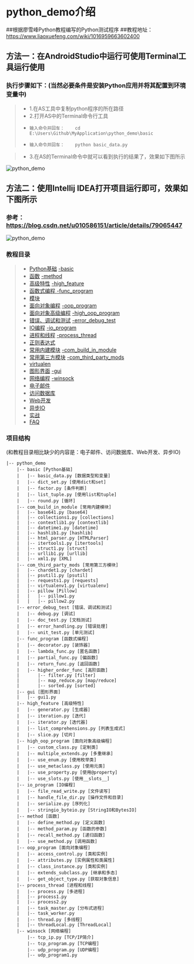 # python_demo介绍
##根据廖雪峰Python教程编写的Python测试程序
##教程地址：https://www.liaoxuefeng.com/wiki/1016959663602400
## 方法一：在AndroidStudio中运行可使用Terminal工具运行使用

### 执行步骤如下：(当然必要条件是安装Python应用并将其配置到环境变量中)
> * 1.在AS工具中复制python程序的所在路径
> * 2.打开AS中的Terminal命令行工具
> *     输入命令并回车：    cd E:\Users\Github\MyApplication\python_demo\basic
> *     输入命令并回车：    python basic_data.py

> * 3.在AS的Terminal命令中就可以看到执行的结果了，效果如下图所示

![python_demo](https://raw.github.com/yueyue10/MyApplication/master/doc/pic_python.png)

## 方法二：使用Intellij IDEA打开项目运行即可，效果如下图所示
### 参考：https://blog.csdn.net/u010586151/article/details/79065447
![python_demo](https://raw.github.com/yueyue10/MyApplication/master/python_project/python_demo/python_demo.png)

### 教程目录
> * [Python基础](https://www.liaoxuefeng.com/wiki/1016959663602400/1017063413904832) [-basic][1]
> * [函数](https://www.liaoxuefeng.com/wiki/1016959663602400/1017105145133280) [-method][2]
> * [高级特性](https://www.liaoxuefeng.com/wiki/1016959663602400/1017269809315232) [-high_feature][3]
> * [函数式编程 ](https://www.liaoxuefeng.com/wiki/1016959663602400/1017328525009056) [-func_program][4]
> * [模块](https://www.liaoxuefeng.com/wiki/1016959663602400/1017454145014176)
> * [面向对象编程](https://www.liaoxuefeng.com/wiki/1016959663602400/1017495723838528) [-oop_program][5]
> * [面向对象高级编程](https://www.liaoxuefeng.com/wiki/1016959663602400/1017501628721248) [-high_oop_program][6]
> * [错误、调试和测试](https://www.liaoxuefeng.com/wiki/1016959663602400/1017598814713792) [-error_debug_test][7]
> * [IO编程](https://www.liaoxuefeng.com/wiki/1016959663602400/1017606916795776) [-io_program][8]
> * [进程和线程](https://www.liaoxuefeng.com/wiki/1016959663602400/1017627212385376) [-process_thread][9]
> * [正则表达式](https://www.liaoxuefeng.com/wiki/1016959663602400/1017639890281664)
> * [常用内建模块](https://www.liaoxuefeng.com/wiki/1016959663602400/1017642838127488) [-com_build_in_module][10]
> * [常用第三方模块](https://www.liaoxuefeng.com/wiki/1016959663602400/1017785364772448) [-com_third_party_mods][11]
> * [virtualen](https://www.liaoxuefeng.com/wiki/1016959663602400/1019273143120480)
> * [图形界面](https://www.liaoxuefeng.com/wiki/1016959663602400/1017786914566560) [-gui][12]
> * [网络编程](https://www.liaoxuefeng.com/wiki/1016959663602400/1017787560490144) [-winsock][13]
> * [电子邮件](https://www.liaoxuefeng.com/wiki/1016959663602400/1017790556023936)
> * [访问数据库](https://www.liaoxuefeng.com/wiki/1016959663602400/1017801397501728)
> * [Web开发](https://www.liaoxuefeng.com/wiki/1016959663602400/1017804650182592)
> * [异步IO](https://www.liaoxuefeng.com/wiki/1016959663602400/1017959540289152)
> * [实战](https://www.liaoxuefeng.com/wiki/1016959663602400/1018138095494592)
> * [FAQ](https://www.liaoxuefeng.com/wiki/1016959663602400/1019418790329088)

### 项目结构
(和教程目录相比缺少的内容是：电子邮件、访问数据库、Web开发、异步IO)
```
|-- python_demo
    |-- basic [Python基础]
    |   |-- basic_data.py [数据类型和变量]
    |   |-- dict_set.py [使用dict和set]
    |   |-- factor.py [条件判断]
    |   |-- list_tuple.py [使用list和tuple]
    |   |-- round.py [循环]
    |-- com_build_in_module [常用内建模块]
    |   |-- base641.py [base64]
    |   |-- collections1.py [collections]
    |   |-- contextlib1.py [contextlib]
    |   |-- datetime1.py [datetime]
    |   |-- hashlib1.py [hashlib]
    |   |-- html_parser.py [HTMLParser]
    |   |-- itertools1.py [itertools]
    |   |-- struct1.py [struct]
    |   |-- urllib1.py [urllib]
    |   |-- xml1.py [XML]
    |-- com_third_party_mods [常用第三方模块]
    |   |-- chardet1.py [chardet]
    |   |-- psutil1.py [psutil]
    |   |-- requests1.py [requests]
    |   |-- virtualenv1.py [virtualenv]
    |   |-- pillow [Pillow]
    |   |   |-- pillow1.py
    |   |   |-- pillow2.py
    |-- error_debug_test [错误、调试和测试]
    |   |-- debug.py [调试]
    |   |-- doc_test.py [文档测试]
    |   |-- error_handling.py [错误处理]
    |   |-- unit_test.py [单元测试]
    |-- func_program [函数式编程]
    |   |-- decorator.py [装饰器]
    |   |-- lambda_func.py [匿名函数]
    |   |-- partial_func.py [偏函数]
    |   |-- return_func.py [返回函数]
    |   |-- higher_order_func [高阶函数]
    |       |-- filter.py [filter]
    |       |-- map_reduce.py [map/reduce]
    |       |-- sorted.py [sorted]
    |-- gui [图形界面]
    |   |-- gui1.py
    |-- high_feature [高级特性]
    |   |-- generator.py [生成器]
    |   |-- iteration.py [迭代]
    |   |-- iterator.py [迭代器]
    |   |-- list_comprehensions.py [列表生成式]
    |   |-- slice.py [切片]
    |-- high_oop_program [面向对象高级编程]
    |   |-- custom_class.py [定制类]
    |   |-- multiple_extends.py [多重继承]
    |   |-- use_enum.py [使用枚举类]
    |   |-- use_metaclass.py [使用元类]
    |   |-- use_property.py [使用@property]
    |   |-- use_slots.py [使用__slots__]
    |-- io_program [IO编程]
    |   |-- file_read_write.py [文件读写]
    |   |-- handle_file_dir.py [操作文件和目录]
    |   |-- serialize.py [序列化]
    |   |-- stringio_byteio.py [StringIO和BytesIO]
    |-- method [函数]
    |   |-- define_method.py [定义函数]
    |   |-- method_param.py [函数的参数]
    |   |-- recall_method.py [递归函数]
    |   |-- use_method.py [调用函数]
    |-- oop_program [面向对象编程]
    |   |-- access_control.py [类和实例]
    |   |-- attributes.py [实例属性和类属性]
    |   |-- class_instance.py [类和实例]
    |   |-- extends_subclass.py [继承和多态]
    |   |-- get_object_type.py [获取对象信息]
    |-- process_thread [进程和线程]
    |   |-- process.py [多进程]
    |   |-- process1.py
    |   |-- process2.py
    |   |-- task_master.py [分布式进程]
    |   |-- task_worker.py
    |   |-- thread.py [多线程]
    |   |-- threadLocal.py [ThreadLocal]
    |-- winsock [网络编程]
        |-- tcp_ip.py [TCP/IP简介]
        |-- tcp_program.py [TCP编程]
        |-- udp_program.py [UDP编程]
        |-- udp_program1.py
```


  [1]: https://github.com/yueyue10/MyApplication/tree/master/python_project/python_demo/basic "basic"
  [2]: https://github.com/yueyue10/MyApplication/tree/master/python_project/python_demo/method
  [3]: https://github.com/yueyue10/MyApplication/tree/master/python_project/python_demo/high_feature
  [4]: https://github.com/yueyue10/MyApplication/tree/master/python_project/python_demo/func_program
  [5]: https://github.com/yueyue10/MyApplication/tree/master/python_project/python_demo/oop_program
  [6]: https://github.com/yueyue10/MyApplication/tree/master/python_project/python_demo/high_oop_program
  [7]: https://github.com/yueyue10/MyApplication/tree/master/python_project/python_demo/error_debug_test
  [8]: https://github.com/yueyue10/MyApplication/tree/master/python_project/python_demo/io_program
  [9]: https://github.com/yueyue10/MyApplication/tree/master/python_project/python_demo/process_thread
  [10]: https://github.com/yueyue10/MyApplication/tree/master/python_project/python_demo/com_build_in_module
  [11]: https://github.com/yueyue10/MyApplication/tree/master/python_project/python_demo/com_third_party_mods
  [12]: https://github.com/yueyue10/MyApplication/tree/master/python_project/python_demo/gui
  [13]: https://github.com/yueyue10/MyApplication/tree/master/python_project/python_demo/winsock
